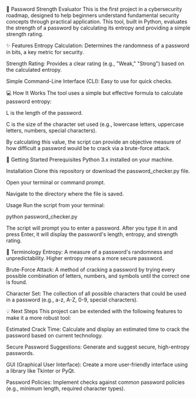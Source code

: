 🔐 Password Strength Evaluator
This is the first project in a cybersecurity roadmap, designed to help beginners understand fundamental security concepts through practical application. This tool, built in Python, evaluates the strength of a password by calculating its entropy and providing a simple strength rating.

✨ Features
Entropy Calculation: Determines the randomness of a password in bits, a key metric for security.

Strength Rating: Provides a clear rating (e.g., "Weak," "Strong") based on the calculated entropy.

Simple Command-Line Interface (CLI): Easy to use for quick checks.

💻 How It Works
The tool uses a simple but effective formula to calculate password entropy:

L is the length of the password.

C is the size of the character set used (e.g., lowercase letters, uppercase letters, numbers, special characters).

By calculating this value, the script can provide an objective measure of how difficult a password would be to crack via a brute-force attack.

🚀 Getting Started
Prerequisites
Python 3.x installed on your machine.

Installation
Clone this repository or download the password_checker.py file.

Open your terminal or command prompt.

Navigate to the directory where the file is saved.

Usage
Run the script from your terminal:

python password_checker.py

The script will prompt you to enter a password. After you type it in and press Enter, it will display the password's length, entropy, and strength rating.

📄 Terminology
Entropy: A measure of a password's randomness and unpredictability. Higher entropy means a more secure password.

Brute-Force Attack: A method of cracking a password by trying every possible combination of letters, numbers, and symbols until the correct one is found.

Character Set: The collection of all possible characters that could be used in a password (e.g., a-z, A-Z, 0-9, special characters).

💡 Next Steps
This project can be extended with the following features to make it a more robust tool:

Estimated Crack Time: Calculate and display an estimated time to crack the password based on current technology.

Secure Password Suggestions: Generate and suggest secure, high-entropy passwords.

GUI (Graphical User Interface): Create a more user-friendly interface using a library like Tkinter or PyQt.

Password Policies: Implement checks against common password policies (e.g., minimum length, required character types).